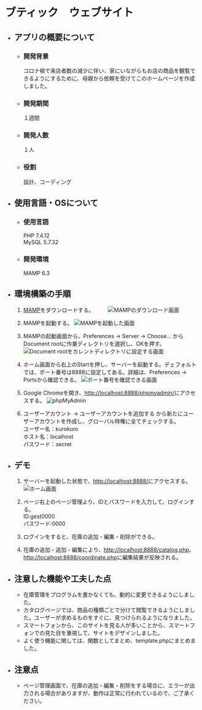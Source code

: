 # ブティック　ウェブサイト
- ## アプリの概要について  
    - ### __開発背景__　　
        コロナ禍で来店者数の減少に伴い、家にいながらもお店の商品を観覧できるようにするために、母親から依頼を受けてこのホームページを作成しました。
    - ### __開発期間__
        １週間
    - ### __開発人数__  
        １人
    - ### __役割__
        設計、コーディング

- ## 使用言語・OSについて  
    - ### __使用言語__
        PHP 7.4.12  
        MySQL 5.7.32
    - ### __開発環境__
        MAMP 6.3

- ## 環境構築の手順  
    1. [MAMP](https://www.mamp.info/de/downloads/)をダウンロードする。  　　
    ![MAMPのダウンロード画面](https://dl.dropboxusercontent.com/s/w8x7xsr628gzjl4/mamp.png)

    2. MAMPを起動する。
    ![MAMPを起動した画面](https://dl.dropboxusercontent.com/s/91ka1f0bsgxczvt/startMamp.png)

    3. MAMPの起動画面から、Preferences -> Server -> Choose... からDocument rootに作業ディレクトリを選択し、OKを押す。
    ![Document rootをカレントディレクトリに設定する画面](https://dl.dropboxusercontent.com/s/xkvse72e6sd79x1/setMamp.png)

    4. ホーム画面から右上のStartを押し、サーバーを起動する。デェフォルトでは、ポート番号は8888に設定してある。詳細は、Preferences -> Portsから確認できる。
    ![ポート番号を確認できる画面](https://dl.dropboxusercontent.com/s/vgnjhfz2li1ktgx/Server.png)
    
    5. Google Chromeを開き、[http://localhost:8888/phpmyadmin/](http://localhost:8888/phpmyadmin/)にアクセスする。
    ![phpMyAdmin](https://dl.dropboxusercontent.com/s/yjw28eixqkdvdz6/phpmyadmin.png)

    6. ユーザーアカウント -> ユーザーアカウントを追加する から新たにユーザーアカウントを作成し、グローバル特権に全てチェックする。  
    ユーザー名：kurokuro   
    ホスト名：localhost  
    パスワード：secret

- ## デモ
    1. サーバーを起動した状態で、[http://localhost:8888/](http://localhost:8888/)にアクセスする。  
    ![ホーム画面](https:/dl.dropboxusercontent.com/s/cqh5noltuxce3jf/index.png)

    2. ページ右上のページ管理より、IDとパスワードを入力して、ログインする。  
    ID:gest0000  
    パスワード:0000  

    3. ログインをすると、在庫の追加・編集・削除ができる。

    4. 在庫の追加・追加・編集により、[http://localhost:8888/catalog.php](http://localhost:8888/catalog.php)、[http://localhost:8888/coordinate.php](http://localhost:8888/coordinate.php)に編集結果が反映される。

- ## 注意した機能や工夫した点  
    - 在庫管理をプログラムを書かなくても、動的に変更できるようにしました。  
    - カタログページでは、商品の種類ごとで分けて閲覧できるようにしました。ユーザーが求めるものをすぐに、見つけられるようになりました。
    - スマートフォンから、このサイトを見る人が多いことから、スマートフォンでの見た目を重視して、サイトをデザインしました。
    - よく使う機能に関しては、関数としてまとめ、template.phpにまとめました。

- ## 注意点  
    - ページ管理画面で、在庫の追加・編集・削除をする場合に、エラーが出力される場合がありますが、動作は正常に行われているので、ご了承ください。

